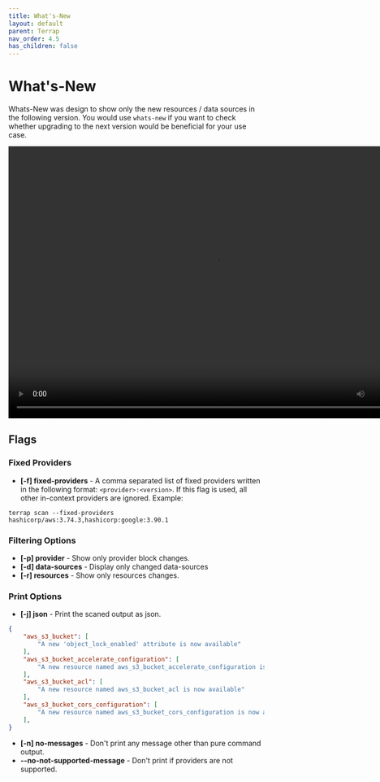 ```yaml
---
title: What's-New
layout: default
parent: Terrap
nav_order: 4.5
has_children: false
---
```

# What's-New

Whats-New was design to show only the new resources / data sources in the following version.
You would use `whats-new` if you want to check whether upgrading to the next version would be beneficial for your use case.

<video width="814" height="535" loop autoplay>
  <source src="/images/whats-new.mp4" type="video/mp4">
  Your browser does not support the video tag.
</video>

## Flags
### Fixed Providers
* **[-f] fixed-providers** - A comma separated list of fixed providers written in the following format: `<provider>:<version>`.
If this flag is used, all other in-context providers are ignored.
Example:
```shell
terrap scan --fixed-providers hashicorp/aws:3.74.3,hashicorp:google:3.90.1
```

### Filtering Options
* **[-p] provider** - Show only provider block changes.
* **[-d] data-sources** - Display only changed data-sources
* **[-r] resources** - Show only resources changes.

### Print Options
* **[-j] json** - Print the scaned output as json.
```json
{
	"aws_s3_bucket": [
		"A new 'object_lock_enabled' attribute is now available"
	],
	"aws_s3_bucket_accelerate_configuration": [
		"A new resource named aws_s3_bucket_accelerate_configuration is now available"
	],
	"aws_s3_bucket_acl": [
		"A new resource named aws_s3_bucket_acl is now available"
	],
	"aws_s3_bucket_cors_configuration": [
		"A new resource named aws_s3_bucket_cors_configuration is now available"
	],
}
```
* **[-n] no-messages** - Don't print any message other than pure command output.
* **--no-not-supported-message** - Don't print if providers are not supported.